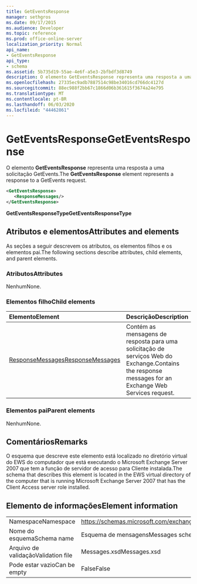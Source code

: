 ```yaml
---
title: GetEventsResponse
manager: sethgros
ms.date: 09/17/2015
ms.audience: Developer
ms.topic: reference
ms.prod: office-online-server
localization_priority: Normal
api_name:
- GetEventsResponse
api_type:
- schema
ms.assetid: 5b735d19-55ae-4e6f-a5e3-2bfbdf3d8749
description: O elemento GetEventsResponse representa uma resposta a uma solicitação GetEvents.
ms.openlocfilehash: 27335ec9adb7887514c98be34016cd766dc4127d
ms.sourcegitcommit: 88ec988f2bb67c1866d06b361615f3674a24e795
ms.translationtype: MT
ms.contentlocale: pt-BR
ms.lasthandoff: 06/03/2020
ms.locfileid: "44462861"
---
```

# <a name="geteventsresponse"></a><span data-ttu-id="22ed3-103">GetEventsResponse</span><span class="sxs-lookup"><span data-stu-id="22ed3-103">GetEventsResponse</span></span>

<span data-ttu-id="22ed3-104">O elemento **GetEventsResponse** representa uma resposta a uma solicitação GetEvents.</span><span class="sxs-lookup"><span data-stu-id="22ed3-104">The **GetEventsResponse** element represents a response to a GetEvents request.</span></span> 
  
```xml
<GetEventsResponse>
   <ResponseMessages/>
</GetEventsResponse>
```

 <span data-ttu-id="22ed3-105">**GetEventsResponseType**</span><span class="sxs-lookup"><span data-stu-id="22ed3-105">**GetEventsResponseType**</span></span>
## <a name="attributes-and-elements"></a><span data-ttu-id="22ed3-106">Atributos e elementos</span><span class="sxs-lookup"><span data-stu-id="22ed3-106">Attributes and elements</span></span>

<span data-ttu-id="22ed3-107">As seções a seguir descrevem os atributos, os elementos filhos e os elementos pai.</span><span class="sxs-lookup"><span data-stu-id="22ed3-107">The following sections describe attributes, child elements, and parent elements.</span></span>
  
### <a name="attributes"></a><span data-ttu-id="22ed3-108">Atributos</span><span class="sxs-lookup"><span data-stu-id="22ed3-108">Attributes</span></span>

<span data-ttu-id="22ed3-109">Nenhum</span><span class="sxs-lookup"><span data-stu-id="22ed3-109">None.</span></span>
  
### <a name="child-elements"></a><span data-ttu-id="22ed3-110">Elementos filho</span><span class="sxs-lookup"><span data-stu-id="22ed3-110">Child elements</span></span>

|<span data-ttu-id="22ed3-111">**Elemento**</span><span class="sxs-lookup"><span data-stu-id="22ed3-111">**Element**</span></span>|<span data-ttu-id="22ed3-112">**Descrição**</span><span class="sxs-lookup"><span data-stu-id="22ed3-112">**Description**</span></span>|
|:-----|:-----|
|[<span data-ttu-id="22ed3-113">ResponseMessages</span><span class="sxs-lookup"><span data-stu-id="22ed3-113">ResponseMessages</span></span>](responsemessages.md) <br/> |<span data-ttu-id="22ed3-114">Contém as mensagens de resposta para uma solicitação de serviços Web do Exchange.</span><span class="sxs-lookup"><span data-stu-id="22ed3-114">Contains the response messages for an Exchange Web Services request.</span></span>  <br/> |
   
### <a name="parent-elements"></a><span data-ttu-id="22ed3-115">Elementos pai</span><span class="sxs-lookup"><span data-stu-id="22ed3-115">Parent elements</span></span>

<span data-ttu-id="22ed3-116">Nenhum</span><span class="sxs-lookup"><span data-stu-id="22ed3-116">None.</span></span>
  
## <a name="remarks"></a><span data-ttu-id="22ed3-117">Comentários</span><span class="sxs-lookup"><span data-stu-id="22ed3-117">Remarks</span></span>

<span data-ttu-id="22ed3-118">O esquema que descreve este elemento está localizado no diretório virtual do EWS do computador que está executando o Microsoft Exchange Server 2007 que tem a função de servidor de acesso para Cliente instalada.</span><span class="sxs-lookup"><span data-stu-id="22ed3-118">The schema that describes this element is located in the EWS virtual directory of the computer that is running Microsoft Exchange Server 2007 that has the Client Access server role installed.</span></span>
  
## <a name="element-information"></a><span data-ttu-id="22ed3-119">Elemento de informações</span><span class="sxs-lookup"><span data-stu-id="22ed3-119">Element information</span></span>

|||
|:-----|:-----|
|<span data-ttu-id="22ed3-120">Namespace</span><span class="sxs-lookup"><span data-stu-id="22ed3-120">Namespace</span></span>  <br/> |https://schemas.microsoft.com/exchange/services/2006/messages  <br/> |
|<span data-ttu-id="22ed3-121">Nome do esquema</span><span class="sxs-lookup"><span data-stu-id="22ed3-121">Schema name</span></span>  <br/> |<span data-ttu-id="22ed3-122">Esquema de mensagens</span><span class="sxs-lookup"><span data-stu-id="22ed3-122">Messages schema</span></span>  <br/> |
|<span data-ttu-id="22ed3-123">Arquivo de validação</span><span class="sxs-lookup"><span data-stu-id="22ed3-123">Validation file</span></span>  <br/> |<span data-ttu-id="22ed3-124">Messages.xsd</span><span class="sxs-lookup"><span data-stu-id="22ed3-124">Messages.xsd</span></span>  <br/> |
|<span data-ttu-id="22ed3-125">Pode estar vazio</span><span class="sxs-lookup"><span data-stu-id="22ed3-125">Can be empty</span></span>  <br/> |<span data-ttu-id="22ed3-126">False</span><span class="sxs-lookup"><span data-stu-id="22ed3-126">False</span></span>  <br/> |
   

